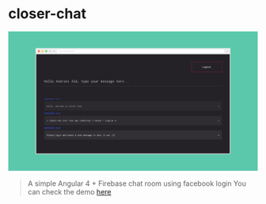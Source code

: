 closer-chat
===========

![closer-chat](https://github.com/bringmethecode/closer-chat/raw/master/previews/closermock.jpg)

> A simple Angular 4 + Firebase chat room using facebook login
> You can check the demo [here](https://closerchat-c826a.firebaseapp.com/)
